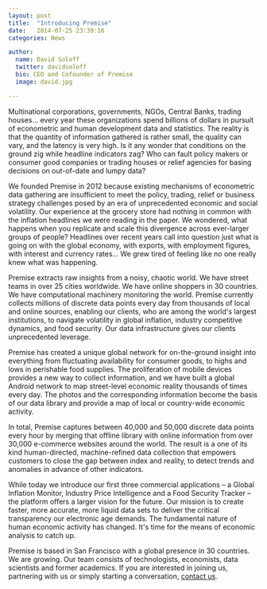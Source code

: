 ```yaml
---
layout: post
title:  "Introducing Premise"
date:   2014-07-25 23:39:16
categories: News

author:
  name: David Soloff
  twitter: davidsoloff
  bio: CEO and Cofounder of Premise
  image: david.jpg

---
```



Multinational corporations, governments, NGOs, Central Banks, trading houses… every year these organizations spend billions of dollars in pursuit of econometric and human development data and statistics. The reality is that the quantity of information gathered is rather small, the quality can vary, and the latency is very high. Is it any wonder that conditions on the ground zig while headline indicators zag? Who can fault policy makers or consumer good companies or trading houses or relief agencies for basing decisions on out-of-date and lumpy data?

We founded Premise in 2012 because existing mechanisms of econometric data gathering are insufficient to meet the policy, trading, relief or business strategy challenges posed by an era of unprecedented economic and social volatility. Our experience at the grocery store had nothing in common with the inflation headlines we were reading in the paper. We wondered, what happens when you replicate and scale this divergence across ever-larger groups of people? Headlines over recent years call into question just what is going on with the global economy, with exports, with employment figures, with interest and currency rates… We grew tired of feeling like no one really knew what was happening.

Premise extracts raw insights from a noisy, chaotic world. We have street teams in over 25 cities worldwide. We have online shoppers in 30 countries. We have computational machinery monitoring the world. Premise currently collects millions of discrete data points every day from thousands of local and online sources, enabling our clients, who are among the world's largest institutions, to navigate volatility in global inflation, industry competitive dynamics, and food security. Our data infrastructure gives our clients unprecedented leverage.

Premise has created a unique global network for on-the-ground insight into everything from fluctuating availability for consumer goods, to highs and lows in perishable food supplies. The proliferation of mobile devices provides a new way to collect information, and we have built a global Android network to map street-level economic reality thousands of times every day. The photos and the corresponding information become the basis of our data library and provide a map of local or country-wide economic activity.

In total, Premise captures between 40,000 and 50,000 discrete data points every hour by merging that offline library with online information from over 30,000 e-commerce websites around the world. The result is a one of its kind human-directed, machine-refined data collection that empowers customers to close the gap between index and reality, to detect trends and anomalies in advance of other indicators.

While today we introduce our first three commercial applications – a Global Inflation Monitor, Industry Price Intelligence and a Food Security Tracker – the platform offers a larger vision for the future. Our mission is to create faster, more accurate, more liquid data sets to deliver the critical transparency our electronic age demands. The fundamental nature of human economic activity has changed. It's time for the means of economic analysis to catch up.

Premise is based in San Francisco with a global presence in 30 countries. We are growing. Our team consists of technologists, economists, data scientists and former academics. If you are interested in joining us, partnering with us or simply starting a conversation, [contact us](http://www.premise.com/contact.html).
